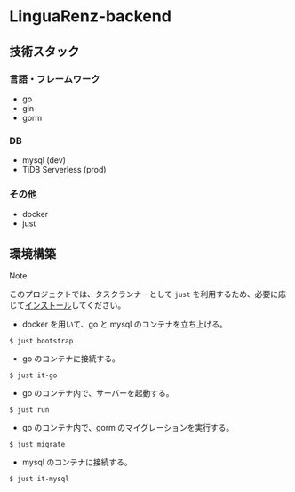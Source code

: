 # LinguaRenz-backend

## 技術スタック

### 言語・フレームワーク
- go
- gin
- gorm

### DB
- mysql (dev)
- TiDB Serverless (prod)

### その他
- docker
- just

## 環境構築

> [!NOTE]
> このプロジェクトでは、タスクランナーとして `just` を利用するため、必要に応じて[インストール](https://github.com/casey/just?tab=readme-ov-file#installation)してください。

- docker を用いて、go と mysql のコンテナを立ち上げる。
```
$ just bootstrap
```

- go のコンテナに接続する。
```
$ just it-go
```

- go のコンテナ内で、サーバーを起動する。
```
$ just run
```

- go のコンテナ内で、gorm のマイグレーションを実行する。
```
$ just migrate
```

- mysql のコンテナに接続する。
```
$ just it-mysql
```
